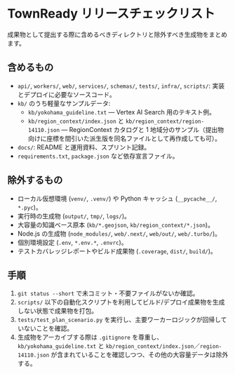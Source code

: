 # TownReady リリースチェックリスト

成果物として提出する際に含めるべきディレクトリと除外すべき生成物をまとめます。

## 含めるもの
- `api/`, `workers/`, `web/`, `services/`, `schemas/`, `tests/`, `infra/`, `scripts/`: 実装とデプロイに必要なソースコード。
- `kb/` のうち軽量なサンプルデータ:
  - `kb/yokohama_guideline.txt` — Vertex AI Search 用のテキスト例。
  - `kb/region_context/index.json` と `kb/region_context/region-14110.json` — RegionContext カタログと 1 地域分のサンプル（提出物向けに座標を間引いた派生版を同名ファイルとして再作成しても可）。
- `docs/`: README と運用資料、スプリント記録。
- `requirements.txt`, `package.json` など依存宣言ファイル。

## 除外するもの
- ローカル仮想環境 (`venv/`, `.venv/`) や Python キャッシュ (`__pycache__/`, `*.pyc`)。
- 実行時の生成物 (`output/`, `tmp/`, `logs/`)。
- 大容量の知識ベース原本 (`kb/*.geojson`, `kb/region_context/*.json`)。
- Node.js の生成物 (`node_modules/`, `web/.next/`, `web/out/`, `web/.turbo/`)。
- 個別環境設定 (`.env`, `*.env.*`, `.envrc`)。
- テストカバレッジレポートやビルド成果物 (`.coverage`, `dist/`, `build/`)。

## 手順
1. `git status --short` で未コミット・不要ファイルがないか確認。
2. `scripts/` 以下の自動化スクリプトを利用してビルド/デプロイ成果物を生成しない状態で成果物を打包。
3. `tests/test_plan_scenario.py` を実行し、主要ワーカーロジックが回帰していないことを確認。
4. 生成物をアーカイブする際は `.gitignore` を尊重し、`kb/yokohama_guideline.txt` と `kb/region_context/index.json`／`region-14110.json` が含まれていることを確認しつつ、その他の大容量データは除外する。
